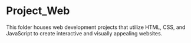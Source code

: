 # Project_Web
This folder houses web development projects that utilize HTML, CSS, and JavaScript to create interactive and visually appealing websites.
